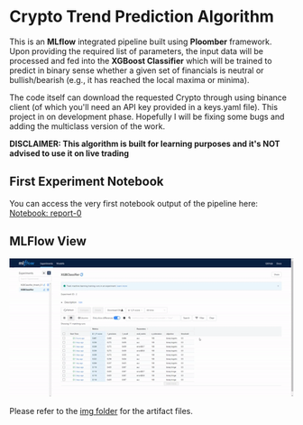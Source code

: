 # Crypto Trend Prediction Algorithm
This is an __MLflow__ integrated pipeline built using __Ploomber__ framework. Upon providing the required list of parameters, the input data will be processed and fed into the __XGBoost Classifier__ which will be trained to predict in binary sense whether a given set of financials is neutral or bullish/bearish (e.g., it has reached the local maxima or minima). 

The code itself can download the requested Crypto through using binance client (of which you'll need an API key provided in a keys.yaml file). This project in on development phase. Hopefully I will be fixing some bugs and adding the multiclass version of the work.

__**DISCLAIMER: This algorithm is built for learning purposes and it's NOT advised to use it on live trading**__


## First Experiment Notebook
You can access the very first notebook output of the pipeline here: [Notebook: report-0](products/notebooks/report-0.ipynb)


## MLFlow View
![Alt Text](img/mlflow.gif)

Please refer to the [img folder](img/artifacts/) for the artifact files.